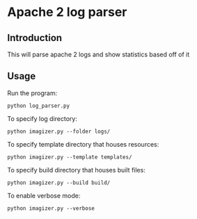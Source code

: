 Apache 2 log parser
======================

Introduction
------------

This will parse apache 2 logs and show statistics based off of it


Usage
-----
Run the program:
```
python log_parser.py
```

To specify log directory:
```
python imagizer.py --folder logs/
```

To specify template directory that houses resources:
```
python imagizer.py --template templates/
```

To specify build directory that houses built files:
```
python imagizer.py --build build/
```

To enable verbose mode:
```
python imagizer.py --verbose
```
